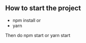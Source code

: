

<h2>How to start the project</h2>
<ul>
  <li>npm install or</li>
  <li>yarn </li>
  </ul>
  <p>Then do npm start or yarn start</p>
